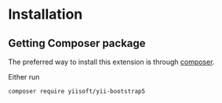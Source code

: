 # Installation

## Getting Composer package

The preferred way to install this extension is through [composer](https://getcomposer.org/download/).

Either run

```
composer require yiisoft/yii-bootstrap5
```

